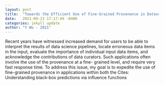 ```yaml
---
layout: post
title:  "Towards the Efficient Use of Fine-Grained Provenance in Datascience Applications"
date:   2021-09-23 17:17:49 -0400
categories: jekyll update
author: "Y Wu - 2021"
---
```

Recent years have witnessed increased demand for users to be able to interpret the results of data science pipelines, locate erroneous data items in the input, evaluate the importance of individual input data items, and acknowledge the contributions of data curators. Such applications often involve the use of the provenance at a fine- grained level, and require very fast response time. To address this issue, my goal is to expedite the use of fine-grained provenance in applications within both the Cites: Understanding black-box predictions via influence functions